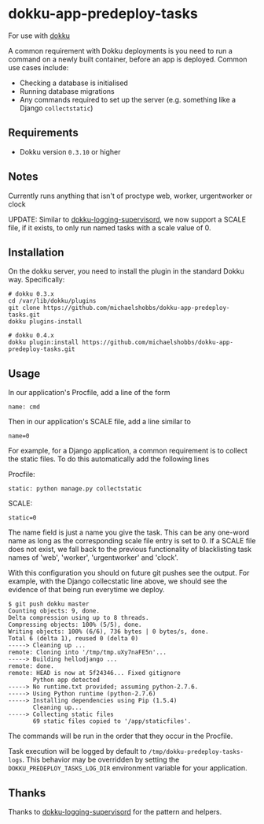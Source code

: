# dokku-app-predeploy-tasks

For use with [dokku](https://github.com/progrium/dokku)

A common requirement with Dokku deployments is you need to run a command on a newly built container,
before an app is deployed. Common use cases include:

* Checking a database is initialised
* Running database migrations
* Any commands required to set up the server (e.g. something like a Django `collectstatic`)

## Requirements

* Dokku version `0.3.10` or higher

## Notes

Currently runs anything that isn't of proctype web, worker, urgentworker or clock

UPDATE: Similar to [dokku-logging-supervisord](https://github.com/sehrope/dokku-logging-supervisord), we now support a SCALE file, if it exists, to only run named tasks with a scale value of 0.

## Installation

On the dokku server, you need to install the plugin in the standard Dokku way. Specifically:

```
# dokku 0.3.x
cd /var/lib/dokku/plugins
git clone https://github.com/michaelshobbs/dokku-app-predeploy-tasks.git
dokku plugins-install
```
```
# dokku 0.4.x
dokku plugin:install https://github.com/michaelshobbs/dokku-app-predeploy-tasks.git
```

## Usage

In our application's Procfile, add a line of the form

```
name: cmd
```

Then in our application's SCALE file, add a line similar to

```
name=0
```

For example, for a Django application, a common requirement is to collect the static files. To do this automatically
add the following lines

Procfile:
```
static: python manage.py collectstatic
```
SCALE:
```
static=0
```

The name field is just a name you give the task. This can be any one-word name as long as the corresponding scale file entry is set to 0. If a SCALE file does not exist, we fall back to the previous functionality of blacklisting task names of 'web', 'worker', 'urgentworker' and 'clock'.

With this configuration you should on future git pushes see the output. For example, with the Django collecstatic line above,
we should see the evidence of that being run everytime we deploy.

```
$ git push dokku master
Counting objects: 9, done.
Delta compression using up to 8 threads.
Compressing objects: 100% (5/5), done.
Writing objects: 100% (6/6), 736 bytes | 0 bytes/s, done.
Total 6 (delta 1), reused 0 (delta 0)
-----> Cleaning up ...
remote: Cloning into '/tmp/tmp.uXy7naFE5n'...
-----> Building hellodjango ...
remote: done.
remote: HEAD is now at 5f24346... Fixed gitignore
       Python app detected
-----> No runtime.txt provided; assuming python-2.7.6.
-----> Using Python runtime (python-2.7.6)
-----> Installing dependencies using Pip (1.5.4)
       Cleaning up...
-----> Collecting static files
       69 static files copied to '/app/staticfiles'.
```

The commands will be run in the order that they occur in the Procfile.

Task execution will be logged by default to `/tmp/dokku-predeploy-tasks-logs`. This behavior may be overridden by setting the `DOKKU_PREDEPLOY_TASKS_LOG_DIR` environment variable for your application.

## Thanks
Thanks to [dokku-logging-supervisord](https://github.com/sehrope/dokku-logging-supervisord) for the pattern and helpers.
